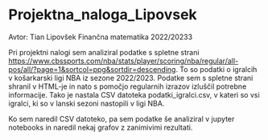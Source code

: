 # Projektna_naloga_Lipovsek
Avtor: Tian Lipovšek
Finančna matematika
2022/20233

Pri projektni nalogi sem analiziral podatke s spletne strani https://www.cbssports.com/nba/stats/player/scoring/nba/regular/all-pos/all/?page=1&sortcol=ppg&sortdir=descending. To so podatki o igralcih v košarkarski ligi NBA iz sezone 2022/2023. Podatke sem s spletne strani shranil v HTML-je in nato s pomočjo regularnih izrazov izluščil potrebne informacije. Tako je nastala  CSV datoteka podatki_igralci.csv, v kateri so vsi igralci, ki so v lanski sezoni nastopili v ligi NBA.

Ko sem naredil CSV datoteko, pa sem podatke še analiziral v jupyter notebooks in naredil nekaj grafov z zanimivimi rezultati.
